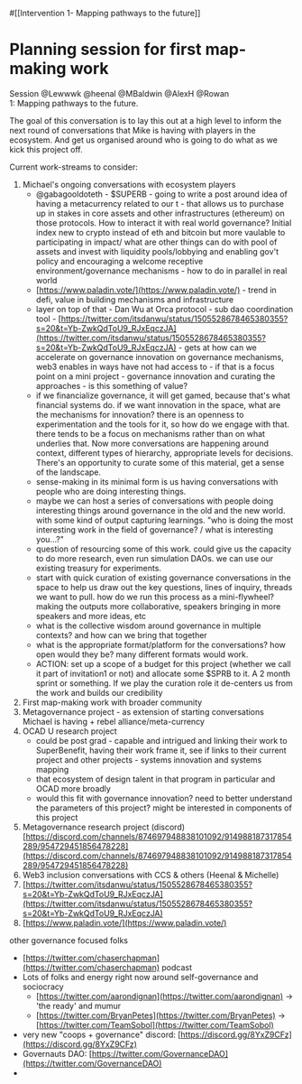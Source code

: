 #[[Intervention 1- Mapping pathways to the future]] 
# Planning session for first map-making work



Session @Lewwwk @heenal @MBaldwin @AlexH @Rowan   
1: Mapping pathways to the future. 

The goal of this conversation is to lay this out at a high level to inform the next round of conversations that Mike is having with players in the ecosystem. And get us organised around who is going to do what as we kick this project off.

Current work-streams to consider:
1. Michael's ongoing conversations with ecosystem players
	- @gabagooldoteth - $SUPERB - going to write a post around idea of having a metacurrency related to our t - that allows us to purchase up in stakes in core assets and other infrastructures (ethereum) on those protocols. How to interact it with real world governance? Initial index new to crypto instead of eth and bitcoin but more vaulable to participating in impact/ what are other things can do with pool of assets and invest with liquidity pools/lobbying and enabling gov't policy and encouraging a welcome receptive environment/governance mechanisms  - how to do in parallel in real world
	- [https://www.paladin.vote/](https://www.paladin.vote/)  - trend in defi, value in building mechanisms and infrastructure
	- layer on top of that - Dan Wu at Orca protocol - sub dao coordination tool  - [https://twitter.com/itsdanwu/status/1505528678465380355?s=20&t=Yb-ZwkQdToU9_RJxEqczJA](https://twitter.com/itsdanwu/status/1505528678465380355?s=20&t=Yb-ZwkQdToU9_RJxEqczJA)  - gets at how can we accelerate on governance innovation on governance mechanisms, web3 enables in ways have not had access to - if that is a focus point on a mini project - governance innovation and curating the approaches - is this something of value?
	- if we financialize governance, it will get gamed, because that's what financial systems do. if we want innovation in the space, what are the mechanisms for innovation? there is an openness to experimentation and the tools for it, so how do we engage with that. there tends to be a focus on mechanisms rather than on what underlies that. Now more conversations are happening around context, different types of hierarchy, appropriate levels for decisions. There's an opportunity to curate some of this material, get a sense of the landscape.
	- sense-making in its minimal form is us having conversations with people who are doing interesting things.
	- maybe we can host a series of conversations with people doing interesting things around governance in the old and the new world. with some kind of output capturing learnings. "who is doing the most interesting work in the field of governance? /  what is interesting you...?"
	- question of resourcing some of this work. could give us the capacity to do more research, even run simulation DAOs. we can use our existing treasury for experiments.
	- start with quick curation of existing governance conversations in the space to help us draw out the key questions, lines of inquiry, threads we want to pull. how do we run this process as a mini-flywheel? making the outputs more collaborative, speakers bringing in more speakers and more ideas, etc
	- what is the collective wisdom around governance in multiple contexts? and how can we bring that together
	- what is the appropriate format/platform for the conversations? how open would they be? many different formats would work.
	- ACTION: set up a scope of a budget for this project (whether we call it part of invitation1 or not) and allocate some $SPRB to it. A 2 month sprint or something. If we play the curation role it de-centers us from the work and builds our credibility
2. First map-making work with broader community
3. Metagovernance project - as extension of starting conversations Michael is having + rebel alliance/meta-currency 
4. OCAD U research project
	- could be post grad - capable and intrigued and linking their work to SuperBenefit, having their work frame it, see if links to their current project and other projects - systems innovation and systems mapping
	- that ecosystem of design talent in that program in particular and OCAD more broadly
	- would this fit with governance innovation? need to better understand the parameters of this project? might be interested in components of this project 
5. Metagovernance research project (discord) [https://discord.com/channels/874697948838101092/914988187317854289/954729451856478228](https://discord.com/channels/874697948838101092/914988187317854289/954729451856478228) 
6. Web3 inclusion conversations with CCS & others (Heenal & Michelle)
7. [https://twitter.com/itsdanwu/status/1505528678465380355?s=20&t=Yb-ZwkQdToU9_RJxEqczJA](https://twitter.com/itsdanwu/status/1505528678465380355?s=20&t=Yb-ZwkQdToU9_RJxEqczJA) 
8. [https://www.paladin.vote/](https://www.paladin.vote/) 


other governance focused folks
- [https://twitter.com/chaserchapman](https://twitter.com/chaserchapman)  podcast
- Lots of folks and energy right now around self-governance and sociocracy
	- [https://twitter.com/aarondignan](https://twitter.com/aarondignan) -> 'the ready' and mumur
	- [https://twitter.com/BryanPetes](https://twitter.com/BryanPetes) -> [https://twitter.com/TeamSobol](https://twitter.com/TeamSobol) 
- very new "coops + governance" discord: [https://discord.gg/8YxZ9CFz](https://discord.gg/8YxZ9CFz) 
- Governauts DAO: [https://twitter.com/GovernanceDAO](https://twitter.com/GovernanceDAO) 
- 


